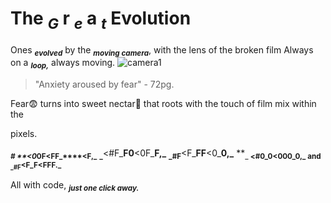 # The **<sub>_G_** r **<sub>_e_** a **<sub>_t_** Evolution 
Ones **<sub>_evolved_** by the **<sub>_moving camera_**, with the lens of the broken film
 Always on a **<sub>_loop,_** always moving.
![camera1](https://marshall-usa.com/blog/wp-content/uploads/2018/05/camera-dslr-lens-8964-1-scaled.jpg)

> "Anxiety aroused by fear" - 72pg.

Fear😨 turns into sweet nectar🧋 that roots with the touch of film mix within the 

pixels.

**<sub>_# **<0_**0F**<FF_****<F,_** 
**<sub>_**<#F_**F0**<0F_**F,_** 
**<sub>_#F**<F_**FF**<0_**0,_** 
**<sub>_ **<#0_**0**<000_**0,_**
and **<sub>_#F**<F_**F**<FFF._** 

All with code, **<sub>_just one click away._** 






